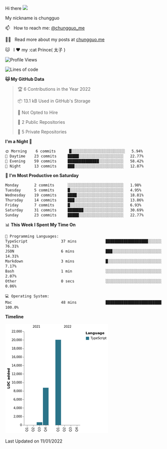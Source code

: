 Hi there <img src="https://media.giphy.com/media/hvRJCLFzcasrR4ia7z/giphy.gif" width="25px">

My nickname is chungguo


📫 &nbsp; How to reach me: [@chungguo_me](https://twitter.com/chungguo_me)

👨‍💻 &nbsp; Read more about my posts at [chungguo.me](https://chungguo.me)

🐱 &nbsp; I :heart: my :cat Prince( 太子 )

<!--START_SECTION:waka-->
![Profile Views](http://img.shields.io/badge/Profile%20Views-104-blue)

![Lines of code](https://img.shields.io/badge/From%20Hello%20World%20I%27ve%20Written-29%20Thousand%20lines%20of%20code-blue)

**🐱 My GitHub Data** 

> 🏆 6 Contributions in the Year 2022
 > 
> 📦 13.1 kB Used in GitHub's Storage 
 > 
> 🚫 Not Opted to Hire
 > 
> 📜 2 Public Repositories 
 > 
> 🔑 5 Private Repositories  
 > 
**I'm a Night 🦉** 

```text
🌞 Morning    6 commits      █░░░░░░░░░░░░░░░░░░░░░░░░   5.94% 
🌆 Daytime    23 commits     █████░░░░░░░░░░░░░░░░░░░░   22.77% 
🌃 Evening    59 commits     ██████████████░░░░░░░░░░░   58.42% 
🌙 Night      13 commits     ███░░░░░░░░░░░░░░░░░░░░░░   12.87%

```
📅 **I'm Most Productive on Saturday** 

```text
Monday       2 commits      ░░░░░░░░░░░░░░░░░░░░░░░░░   1.98% 
Tuesday      5 commits      █░░░░░░░░░░░░░░░░░░░░░░░░   4.95% 
Wednesday    19 commits     ████░░░░░░░░░░░░░░░░░░░░░   18.81% 
Thursday     14 commits     ███░░░░░░░░░░░░░░░░░░░░░░   13.86% 
Friday       7 commits      █░░░░░░░░░░░░░░░░░░░░░░░░   6.93% 
Saturday     31 commits     ███████░░░░░░░░░░░░░░░░░░   30.69% 
Sunday       23 commits     █████░░░░░░░░░░░░░░░░░░░░   22.77%

```


📊 **This Week I Spent My Time On** 

```text
💬 Programming Languages: 
TypeScript               37 mins             ███████████████████░░░░░░   76.31% 
JSON                     6 mins              ███░░░░░░░░░░░░░░░░░░░░░░   14.31% 
Markdown                 3 mins              █░░░░░░░░░░░░░░░░░░░░░░░░   7.17% 
Bash                     1 min               ░░░░░░░░░░░░░░░░░░░░░░░░░   2.07% 
Other                    0 secs              ░░░░░░░░░░░░░░░░░░░░░░░░░   0.06%

💻 Operating System: 
Mac                      48 mins             █████████████████████████   100.0%

```

**Timeline**

![Chart not found](https://raw.githubusercontent.com/chungguo/chungguo/main/charts/bar_graph.png) 


 Last Updated on 11/01/2022
<!--END_SECTION:waka-->
